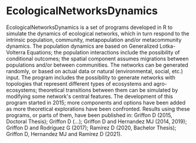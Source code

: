 # EcologicalNetworksDynamics
EcologicalNetworksDynamics is a set of programs developed in R to simulate the dynamics of ecological networks, which in turn respond to the intrinsic population, community, metapopulation and/or metacommunity dynamics. 
The population dynamics are based on Generalized Lotka-Volterra Equations; the population interactions include the possibility of conditional outcomes; the spatial component assumes migrations between populations and/or between communities. The networks can be generated randomly, or based on actual data or natural (environmental, social, etc.) input. The program includes the possibility to generate networks with topologies that represent different types of ecosystems and agro-ecosystems; theoretical transitions between them can be simulated by modifying some network's central features.
The development of this program started in 2015; more components and options have been added as more theoretical explorations have been confronted. 
Results using these programs, or parts of them, have been published in: Griffon D (2015, Doctoral Thesis); Griffon D (…); Griffon D and Hernandez MJ (2014, 2019); Griffon D and Rodríguez G (2017); Ramírez D (2020, Bachelor Thesis); Griffon D, Hernandez MJ and Ramírez D (2021).
